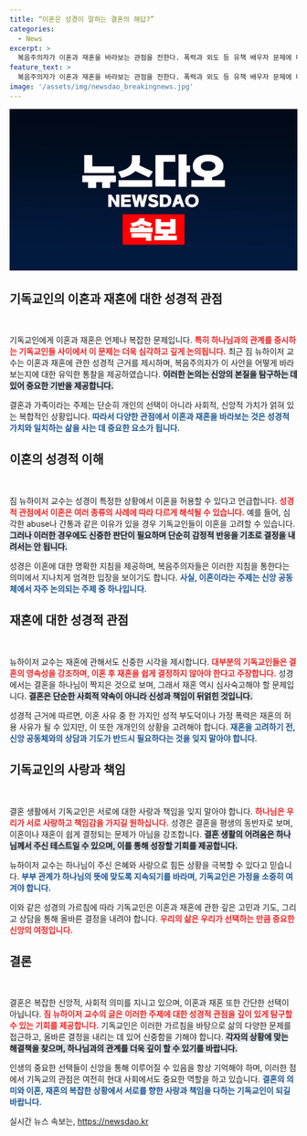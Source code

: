 ```yaml
---
title: “이혼은 성경이 말하는 결혼의 해답?”
categories:
  - News
excerpt: >
  복음주의자가 이혼과 재혼을 바라보는 관점을 전한다. 폭력과 외도 등 유책 배우자 문제에 대한 성경적 지침은 무엇일까? 짐 뉴하이저 교수의 깊이 있는 통찰을 통해 이해해보자.
feature_text: >
  복음주의자가 이혼과 재혼을 바라보는 관점을 전한다. 폭력과 외도 등 유책 배우자 문제에 대한 성경적 지침은 무엇일까? 짐 뉴하이저 교수의 깊이 있는 통찰을 통해 이해해보자.
image: '/assets/img/newsdao_breakingnews.jpg'
---
```


<p><img src="/assets/img/newsdao_breakingnews.jpg" alt="bookingtag 속보" /></p>

<h2 data-ke-size="size26">기독교인의 이혼과 재혼에 대한 성경적 관점</h2>

<p data-ke-size="size16">&nbsp;</p>

<p>기독교인에게 이혼과 재혼은 언제나 복잡한 문제입니다. <b><span style="color: #ee2323;">특히 하나님과의 관계를 중시하는 기독교인들 사이에서 이 문제는 더욱 심각하고 깊게 논의됩니다.</span></b> 최근 짐 뉴하이저 교수는 이혼과 재혼에 관한 성경적 근거를 제시하며, 복음주의자가 이 사안을 어떻게 바라보는지에 대한 유익한 통찰을 제공하였습니다. <b><span style="background-color: #21538527;">이러한 논의는 신앙의 본질을 탐구하는 데 있어 중요한 기반을 제공합니다.</span></b> </p>

<p>결혼과 가족이라는 주제는 단순히 개인의 선택이 아니라 사회적, 신앙적 가치가 얽혀 있는 복합적인 상황입니다. <b><span style="color: #1a5490;">따라서 다양한 관점에서 이혼과 재혼을 바라보는 것은 성경적 가치와 일치하는 삶을 사는 데 중요한 요소가 됩니다.</span></b> </p>

<h2 data-ke-size="size26">이혼의 성경적 이해</h2>

<p data-ke-size="size16">&nbsp;</p>

<p>짐 뉴하이저 교수는 성경이 특정한 상황에서 이혼을 허용할 수 있다고 언급합니다. <b><span style="color: #ee2323;">성경적 관점에서 이혼은 여러 종류의 사례에 따라 다르게 해석될 수 있습니다.</span></b> 예를 들어, 심각한 abuse나 간통과 같은 이유가 있을 경우 기독교인들이 이혼을 고려할 수 있습니다. <b><span style="background-color: #21538527;">그러나 이러한 경우에도 신중한 판단이 필요하며 단순히 감정적 반응을 기초로 결정을 내려서는 안 됩니다.</span></b></p>

<p>성경은 이혼에 대한 명확한 지침을 제공하며, 복음주의자들은 이러한 지침을 통한다는 의미에서 지나치게 엄격한 입장을 보이기도 합니다. <b><span style="color: #1a5490;">사실, 이혼이라는 주제는 신앙 공동체에서 자주 논의되는 주제 중 하나입니다.</span></b></p>

<h2 data-ke-size="size26">재혼에 대한 성경적 관점</h2>

<p data-ke-size="size16">&nbsp;</p>

<p>뉴하이저 교수는 재혼에 관해서도 신중한 시각을 제시합니다. <b><span style="color: #ee2323;">대부분의 기독교인들은 결혼의 영속성을 강조하며, 이혼 후 재혼을 쉽게 결정하지 않아야 한다고 주장합니다.</span></b> 성경에서는 결혼을 하나님이 짝지은 것으로 보며, 그래서 재혼 역시 심사숙고해야 할 문제입니다. <b><span style="background-color: #21538527;">결혼은 단순한 사회적 약속이 아니라 신성과 책임이 뒤얽힌 것입니다.</span></b></p>

<p>성경적 근거에 따르면, 이혼 사유 중 한 가지인 성적 부도덕이나 가정 폭력은 재혼의 허용 사유가 될 수 있지만, 이 또한 개개인의 상황을 고려해야 합니다. <b><span style="color: #1a5490;">재혼을 고려하기 전, 신앙 공동체와의 상담과 기도가 반드시 필요하다는 것을 잊지 말아야 합니다.</span></b></p>

<h2 data-ke-size="size26">기독교인의 사랑과 책임</h2>

<p data-ke-size="size16">&nbsp;</p>

<p>결혼 생활에서 기독교인은 서로에 대한 사랑과 책임을 잊지 말아야 합니다. <b><span style="color: #ee2323;">하나님은 우리가 서로 사랑하고 책임감을 가지길 원하십니다.</span></b> 성경은 결혼을 평생의 동반자로 보며, 이혼이나 재혼이 쉽게 결정되는 문제가 아님을 강조합니다. <b><span style="background-color: #21538527;">결혼 생활의 어려움은 하나님께서 주신 테스트일 수 있으며, 이를 통해 성장할 기회를 제공합니다.</span></b></p>

<p>뉴하이저 교수는 하나님이 주신 은혜와 사랑으로 힘든 상황을 극복할 수 있다고 믿습니다. <b><span style="color: #1a5490;">부부 관계가 하나님의 뜻에 맞도록 지속되기를 바라며, 기독교인은 가정을 소중히 여겨야 합니다.</span></b> </p>

<p>이와 같은 성경의 가르침에 따라 기독교인은 이혼과 재혼에 관한 깊은 고민과 기도, 그리고 상담을 통해 올바른 결정을 내려야 합니다. <b><span style="color: #ee2323;">우리의 삶은 우리가 선택하는 만큼 중요한 신앙의 여정입니다.</span></b></p>

<h2 data-ke-size="size26">결론</h2>

<p data-ke-size="size16">&nbsp;</p>

<p>결혼은 복잡한 신앙적, 사회적 의미를 지니고 있으며, 이혼과 재혼 또한 간단한 선택이 아닙니다. <b><span style="color: #ee2323;">짐 뉴하이저 교수의 글은 이러한 주제에 대한 성경적 관점을 깊이 있게 탐구할 수 있는 기회를 제공합니다.</span></b> 기독교인은 이러한 가르침을 바탕으로 삶의 다양한 문제를 접근하고, 올바른 결정을 내리는 데 있어 신중함을 기해야 합니다. <b><span style="background-color: #21538527;">각자의 상황에 맞는 해결책을 찾으며, 하나님과의 관계를 더욱 깊이 할 수 있기를 바랍니다.</span></b> </p>

<p>인생의 중요한 선택들이 신앙을 통해 이루어질 수 있음을 항상 기억해야 하며, 이러한 점에서 기독교의 관점은 여전히 현대 사회에서도 중요한 역할을 하고 있습니다. <b><span style="color: #1a5490;">결혼의 의미와 이혼, 재혼의 복잡한 상황에서 서로를 향한 사랑과 책임을 다하는 기독교인이 되길 바랍니다.</span></b></p>

<p data-ke-size="size16"></p>
실시간 뉴스 속보는, <a href="https://newsdao.kr" rel="dofollow">https://newsdao.kr</a>


